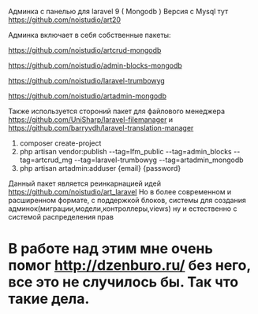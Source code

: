 Админка с панелью для laravel 9 ( Mongodb )
Версия с Mysql тут https://github.com/noistudio/art20

Админка включает в себя собственные пакеты:

https://github.com/noistudio/artcrud-mongodb

https://github.com/noistudio/admin-blocks-mongodb

https://github.com/noistudio/laravel-trumbowyg

https://github.com/noistudio/artadmin-mongodb



Также используется стороний пакет для файлового менеджера 
https://github.com/UniSharp/laravel-filemanager
и 
https://github.com/barryvdh/laravel-translation-manager

1.  composer create-project
2. php artisan vendor:publish --tag=lfm_public --tag=admin_blocks --tag=artcrud_mg --tag=laravel-trumbowyg --tag=artadmin_mongodb
3.  php artisan artadmin:adduser {email} {password}


Данный пакет является реинкарнацией идей https://github.com/noistudio/art_laravel
Но в более современном и расширенном формате, с поддержкой блоков, системы для создания  админок(миграции,модели,контроллеры,views)
ну и естественно с системой распределения прав

# В работе над этим мне очень помог http://dzenburo.ru/ без него, все это не случилось бы. Так что такие дела.


